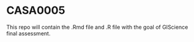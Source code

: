 # CASA0005
This repo will contain the .Rmd file and .R file with the goal of GIScience final assessment.
